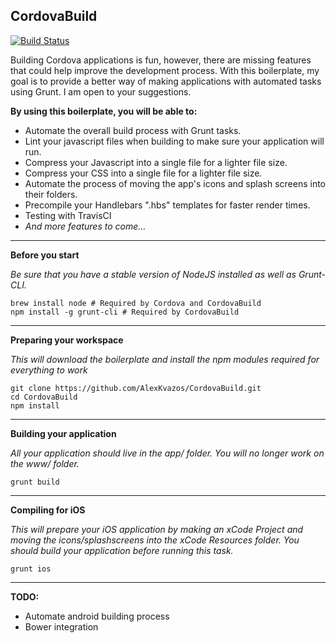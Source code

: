 CordovaBuild
------

[![Build Status](https://travis-ci.org/AlexKvazos/CordovaBuild.svg)](https://travis-ci.org/AlexKvazos/CordovaBuild)

Building Cordova applications is fun, however, there are missing features that could help improve the development process. With this boilerplate, my goal is to provide a better way of making applications with automated tasks using Grunt. I am open to your suggestions.


**By using this boilerplate, you will be able to:**

 - Automate the overall build process with Grunt tasks.
 - Lint your javascript files when building to make sure your application will run.
 - Compress your Javascript into a single file for a lighter file size.
 - Compress your CSS into a single file for a lighter file size.
 - Automate the process of moving the app's icons and splash screens into their folders.
 - Precompile your Handlebars ".hbs" templates for faster render times.
 - Testing with TravisCI
 - *And more features to come...*

-----

**Before you start**

*Be sure that you have a stable version of NodeJS installed as well as Grunt-CLI.*

    brew install node # Required by Cordova and CordovaBuild
    npm install -g grunt-cli # Required by CordovaBuild

-----

**Preparing your workspace**

*This will download the boilerplate and install the npm modules required for everything to work*

    git clone https://github.com/AlexKvazos/CordovaBuild.git
    cd CordovaBuild
    npm install

-----

**Building your application**

*All your application should live in the app/ folder. You will no longer work on the www/ folder.*

    grunt build

-----

**Compiling for iOS**

*This will prepare your iOS application by making an xCode Project and moving the icons/splashscreens into the xCode Resources folder. You should build your application before running this task.*

    grunt ios

-----

**TODO:**

- Automate android building process
- Bower integration